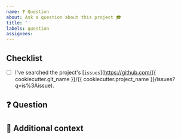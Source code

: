```yaml
---
name: ❓ Question
about: Ask a question about this project 🎓
title: ''
labels: question
assignees:
---
```


## Checklist

<!-- Mark with an `x` all the checkboxes that apply (like `[x]`) -->

- [ ] I've searched the project's [`issues`](https://github.com/{{ cookiecutter.git_name }}/{{ cookiecutter.project_name }}/issues?q=is%3Aissue).

## ❓ Question

<!-- What is your question -->

## 📎 Additional context

<!-- Add any other context or screenshots about the feature request here. -->
